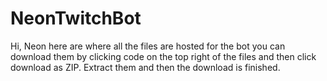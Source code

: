 # NeonTwitchBot
Hi, Neon here are where all the files are hosted for the bot you can download them by clicking code on the top right of the files and then click download as ZIP. Extract them and then the download is finished.
